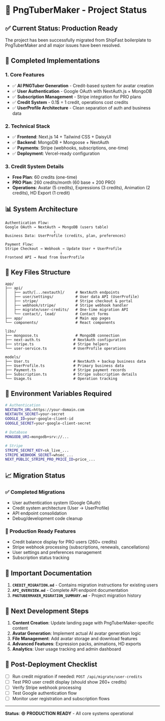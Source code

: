 # 🚀 PngTuberMaker - Project Status

## ✅ Current Status: Production Ready

The project has been successfully migrated from ShipFast boilerplate to PngTuberMaker and all major issues have been resolved.

## 🎯 Completed Implementations

### 1. Core Features
- ✅ **AI PNGTuber Generation** - Credit-based system for avatar creation
- ✅ **User Authentication** - Google OAuth with NextAuth.js + MongoDB
- ✅ **Subscription Management** - Stripe integration for PRO plans
- ✅ **Credit System** - 0.1$ = 1 credit, operations cost credits
- ✅ **UserProfile Architecture** - Clean separation of auth and business data

### 2. Technical Stack
- ✅ **Frontend**: Next.js 14 + Tailwind CSS + DaisyUI
- ✅ **Backend**: MongoDB + Mongoose + NextAuth
- ✅ **Payments**: Stripe (webhooks, subscriptions, one-time)
- ✅ **Deployment**: Vercel-ready configuration

### 3. Credit System Details
- **Free Plan**: 60 credits (one-time)
- **PRO Plan**: 260 credits/month (60 base + 200 PRO)
- **Operations**: Avatar (5 credits), Expressions (3 credits), Animation (2 credits), HD Export (1 credit)

## 📊 System Architecture

```
Authentication Flow:
Google OAuth → NextAuth → MongoDB (users table)
                      ↓
Business Data: UserProfile (credits, plan, preferences)

Payment Flow:
Stripe Checkout → Webhook → Update User + UserProfile
                         ↓
Frontend API → Read from UserProfile
```

## 📁 Key Files Structure

```
app/
├── api/
│   ├── auth/[...nextauth]/     # NextAuth endpoints
│   ├── user/settings/          # User data API (UserProfile)
│   ├── stripe/                 # Stripe checkout & portal
│   ├── webhook/stripe/         # Stripe webhook handler
│   ├── migrate/user-credits/   # One-time migration API
│   └── contact/, lead/         # Contact forms
├── app/                        # Main app pages
└── components/                 # React components

libs/
├── mongoose.ts                 # MongoDB connection
├── next-auth.ts               # NextAuth configuration
├── stripe.ts                  # Stripe helpers
└── user-service.ts            # UserProfile operations

models/
├── User.ts                    # NextAuth + backup business data
├── UserProfile.ts             # Primary business data
├── Payment.ts                 # Stripe payment records
├── Subscription.ts            # Stripe subscription details
└── Usage.ts                   # Operation tracking
```

## 🔧 Environment Variables Required

```bash
# Authentication
NEXTAUTH_URL=https://your-domain.com
NEXTAUTH_SECRET=your-secret
GOOGLE_ID=your-google-client-id
GOOGLE_SECRET=your-google-client-secret

# Database
MONGODB_URI=mongodb+srv://...

# Stripe
STRIPE_SECRET_KEY=sk_live_...
STRIPE_WEBHOOK_SECRET=whsec_...
NEXT_PUBLIC_STRIPE_PRO_PRICE_ID=price_...
```

## 📈 Migration Status

### ✅ Completed Migrations
- User authentication system (Google OAuth)
- Credit system architecture (User → UserProfile)
- API endpoint consolidation
- Debug/development code cleanup

### 🚀 Production Ready Features
- Credit balance display for PRO users (260+ credits)
- Stripe webhook processing (subscriptions, renewals, cancellations)
- User settings and preferences management
- Subscription status tracking

## 📝 Important Documentation

1. **`CREDIT_MIGRATION.md`** - Contains migration instructions for existing users
2. **`API_OVERVIEW.md`** - Complete API endpoint documentation
3. **`PNGTUBERMAKER_MIGRATION_SUMMARY.md`** - Project migration history

## 🎯 Next Development Steps

1. **Content Creation**: Update landing page with PngTuberMaker-specific content
2. **Avatar Generation**: Implement actual AI avatar generation logic
3. **File Management**: Add avatar storage and download features
4. **Advanced Features**: Expression packs, animations, HD exports
5. **Analytics**: User usage tracking and admin dashboard

## 🚨 Post-Deployment Checklist

- [ ] Run credit migration if needed: `POST /api/migrate/user-credits`
- [ ] Test PRO user credit display (should show 260+ credits)
- [ ] Verify Stripe webhook processing
- [ ] Test Google authentication flow
- [ ] Monitor user registration and subscription flows

---

**Status**: 🟢 **PRODUCTION READY** - All core systems operational
